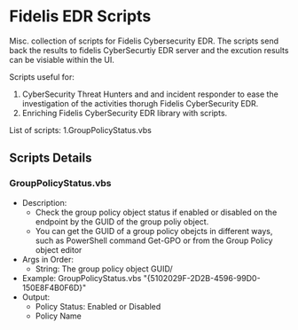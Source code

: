 # Fidelis EDR Scripts
Misc. collection of scripts for Fidelis Cybersecurity EDR. The scripts send back the results to fidelis CyberSecurtiy EDR server and the excution results can be visiable within the UI.

Scripts useful for: 
1. CyberSecurity Threat Hunters and and incident responder to ease the investigation of the activities thorugh Fidelis CyberSecurity EDR.
2. Enriching Fidelis CyberSecurity EDR library with scripts. 


List of scripts:
1.GroupPolicyStatus.vbs



## Scripts Details
### GroupPolicyStatus.vbs
- Description:
   - Check the group policy object status if enabled or disabled on the endpoint by the GUID of the group poliy object.
   - You can get the GUID of a group policy obejcts in different ways, such as PowerShell command Get-GPO or from the Group Policy object editor 
- Args in Order:
  - String: The group policy object GUID/
- Example: GroupPolicyStatus.vbs "{5102029F-2D2B-4596-99D0-150E8F4B0F6D}"
- Output: 
  - Policy Status: Enabled or Disabled
  - Policy Name
